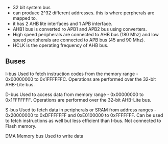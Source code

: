 - 32 bit system bus 
- can produce 2^32 different addresses. this is where perpherals are mapped to.
- it has 2 AHB lite interfaces and 1 APB interface.
- AHB1 bus is converted ro APB1 and APB2 bus using converters.
- High speed peripherals are connected to AHB bus (180 Mhz) and low speed peripherals are connected to APB bus (45 and 90 Mhz).
- HCLK is the operating frequency of AHB bus.



## Buses

I-bus
Used to fetch instruction codes from the memory range - 0x00000000 to 0x1FFFFFFC. Operations are performed over the 32-bit AHB-Lite bus.

D-bus
Used to access data from memory range - 0x00000000 to 0x1FFFFFFF. Operations are performed over the 32-bit AHB-Lite bus.

S-bus
Used to fetch data in peripherals or SRAM from address ranges - 0x20000000 to 0xDFFFFFFF and 0xE0100000 to 0xFFFFFFF. Can be used to fetch instructions as well but less efficient than I-bus. Not connected to Flash memory.

DMA Memory bus
Used to write data 

